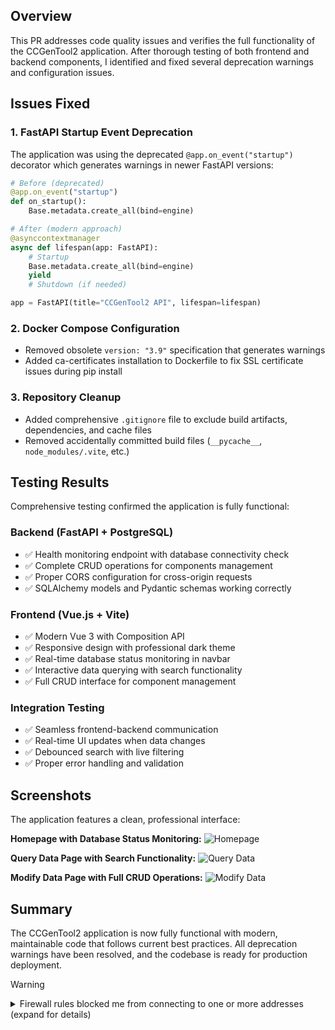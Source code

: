 ## Overview

This PR addresses code quality issues and verifies the full functionality of the CCGenTool2 application. After thorough testing of both frontend and backend components, I identified and fixed several deprecation warnings and configuration issues.

## Issues Fixed

### 1. FastAPI Startup Event Deprecation
The application was using the deprecated `@app.on_event("startup")` decorator which generates warnings in newer FastAPI versions:

```python
# Before (deprecated)
@app.on_event("startup")
def on_startup():
    Base.metadata.create_all(bind=engine)

# After (modern approach)
@asynccontextmanager
async def lifespan(app: FastAPI):
    # Startup
    Base.metadata.create_all(bind=engine)
    yield
    # Shutdown (if needed)

app = FastAPI(title="CCGenTool2 API", lifespan=lifespan)
```

### 2. Docker Compose Configuration
- Removed obsolete `version: "3.9"` specification that generates warnings
- Added ca-certificates installation to Dockerfile to fix SSL certificate issues during pip install

### 3. Repository Cleanup
- Added comprehensive `.gitignore` file to exclude build artifacts, dependencies, and cache files
- Removed accidentally committed build files (`__pycache__`, `node_modules/.vite`, etc.)

## Testing Results

Comprehensive testing confirmed the application is fully functional:

### Backend (FastAPI + PostgreSQL)
- ✅ Health monitoring endpoint with database connectivity check
- ✅ Complete CRUD operations for components management
- ✅ Proper CORS configuration for cross-origin requests
- ✅ SQLAlchemy models and Pydantic schemas working correctly

### Frontend (Vue.js + Vite)
- ✅ Modern Vue 3 with Composition API
- ✅ Responsive design with professional dark theme
- ✅ Real-time database status monitoring in navbar
- ✅ Interactive data querying with search functionality
- ✅ Full CRUD interface for component management

### Integration Testing
- ✅ Seamless frontend-backend communication
- ✅ Real-time UI updates when data changes
- ✅ Debounced search with live filtering
- ✅ Proper error handling and validation

## Screenshots

The application features a clean, professional interface:

**Homepage with Database Status Monitoring:**
![Homepage](https://github.com/user-attachments/assets/8abe3987-8cc5-4dda-8f8f-31aaee73135d)

**Query Data Page with Search Functionality:**
![Query Data](https://github.com/user-attachments/assets/5ee8ca05-28b6-4aa4-9403-9b7967d4ea0b)

**Modify Data Page with Full CRUD Operations:**
![Modify Data](https://github.com/user-attachments/assets/9a8df891-2fe0-4163-a315-ea922a40712d)

## Summary

The CCGenTool2 application is now fully functional with modern, maintainable code that follows current best practices. All deprecation warnings have been resolved, and the codebase is ready for production deployment.

> [!WARNING]
>
> <details>
> <summary>Firewall rules blocked me from connecting to one or more addresses (expand for details)</summary>
>
> #### I tried to connect to the following addresses, but was blocked by firewall rules:
>
> - `esm.ubuntu.com`
>   - Triggering command: `/usr/lib/apt/methods/https` (dns block)
>
> If you need me to access, download, or install something from one of these locations, you can either:
>
> - Configure [Actions setup steps](https://gh.io/copilot/actions-setup-steps) to set up my environment, which run before the firewall is enabled
> - Add the appropriate URLs or hosts to the custom allowlist in this repository's [Copilot coding agent settings](https://github.com/Mojo7823/CCGenTool2/settings/copilot/coding_agent) (admins only)
>
> </details>
